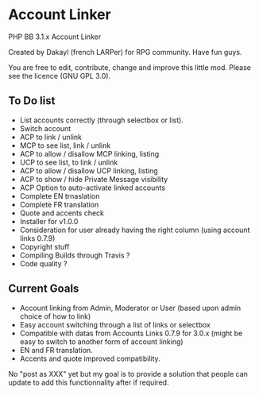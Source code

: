 # Account Linker
PHP BB 3.1.x Account Linker

Created by Dakayl (french LARPer) for RPG community. Have fun guys.

You are free to edit, contribute, change and improve this little mod.
Please see the licence (GNU GPL 3.0).

## To Do list
 - List accounts correctly (through selectbox or list).
 - Switch account
 - ACP to link  / unlink
 - MCP to see list, link / unlink
 - ACP to allow / disallow MCP linking, listing
 - UCP to see list, to link / unlink
 - ACP to allow / disallow UCP linking, listing
 - ACP to show / hide Private Message visibility
 - ACP Option to auto-activate linked accounts
 - Complete EN trnaslation
 - Complete FR translation
 - Quote and accents check
 - Installer for v1.0.0
 - Consideration for user already having the right column (using account links 0.7.9)
 - Copyright stuff
 - Compiling Builds through Travis ?
 - Code quality ?


## Current Goals
- Account linking from Admin, Moderator or User (based upon admin choice of how to link)
- Easy account switching through a list of links or selectbox
- Compatible with datas from Accounts Links 0.7.9 for 3.0.x (might be easy to switch to another form of account linking)
- EN and FR translation.
- Accents and quote improved compatibility.

No "post as XXX" yet but my goal is to provide a solution that people can update to add this functionnality after if required.
